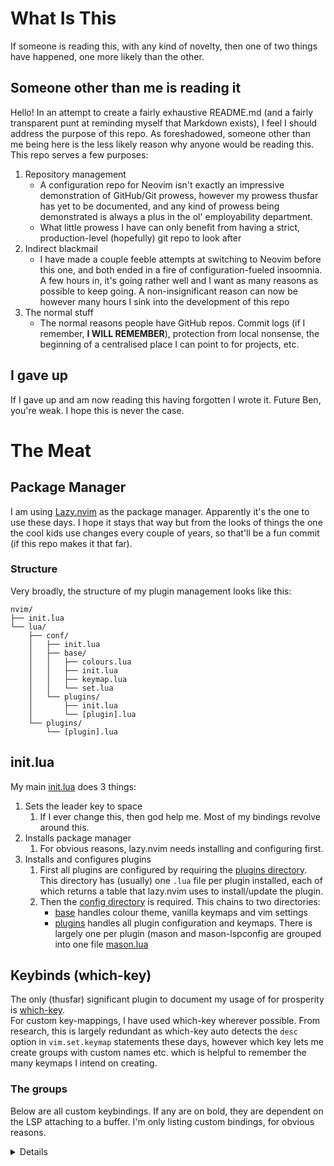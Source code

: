 # What Is This
If someone is reading this, with any kind of novelty, then one of two things have happened, one more likely than the other.
## Someone other than me is reading it
Hello! In an attempt to create a fairly exhaustive README.md (and a fairly transparent punt at reminding myself that Markdown exists), I feel I should address the purpose of this repo. 
As foreshadowed, someone other than me being here is the less likely reason why anyone would be reading this. This repo serves a few purposes:
1. Repository management
     * A configuration repo for Neovim isn't exactly an impressive demonstration of GitHub/Git prowess, however my prowess thusfar has yet to be documented, and any kind of prowess being
       demonstrated is always a plus in the ol' employability department.
     * What little prowess I have can only benefit from having a strict, production-level (hopefully) git repo to look after
2. Indirect blackmail
     * I have made a couple feeble attempts at switching to Neovim before this one, and both ended in a fire of configuration-fueled insoomnia. A few hours in, it's going rather well and
       I want as many reasons as possible to keep going. A non-insignificant reason can now be however many hours I sink into the development of this repo
3. The normal stuff
     * The normal reasons people have GitHub repos. Commit logs (if I remember, **I WILL REMEMBER**), protection from local nonsense, the beginning of a centralised place I can point to
       for projects, etc.

## I gave up
If I gave up and am now reading this having forgotten I wrote it. Future Ben, you're weak. I hope this is never the case.

# The Meat
## Package Manager
I am using [Lazy.nvim](https://github.com/folke/lazy.nvim) as the package manager. Apparently it's the one to use these days. I hope it stays that way but from the looks of things the
one the cool kids use changes every couple of years, so that'll be a fun commit (if this repo makes it that far).
### Structure
Very broadly, the structure of my plugin management looks like this:   
```
nvim/
├── init.lua
└── lua/
    ├── conf/
    │   ├── init.lua
    │   ├── base/
    │   │   ├── colours.lua
    │   │   ├── init.lua
    │   │   ├── keymap.lua
    │   │   └── set.lua
    │   └── plugins/
    │       ├── init.lua
    │       └── [plugin].lua
    └── plugins/
        └── [plugin].lua
```
## init.lua
My main [init.lua](nvim-config/init.lua) does 3 things:
1. Sets the leader key to space
    1. If I ever change this, then god help me. Most of my bindings revolve around this.
2. Installs package manager
    1. For obvious reasons, lazy.nvim needs installing and configuring first.
3. Installs and configures plugins    
    1. First all plugins are configured by requiring the [plugins directory](nvim-config/plugins). This directory has (usually) one `.lua` file per plugin installed, each of which returns
        a table that lazy.nvim uses to install/update the plugin.   
    2. Then the [config directory](nvim-config/config) is required. This chains to two directories:   
        * [base](nvim-config/config/base) handles colour theme, vanilla keymaps and vim settings   
        * [plugins](nvim-config/config/plugins) handles all plugin configuration and keymaps. There is largely one per plugin (mason and mason-lspconfig are grouped into one file
             [mason.lua](nvim-config/config/plugins/mason.lua)

## Keybinds (which-key)
The only (thusfar) significant plugin to document my usage of for prosperity is [which-key](https://github.com/folke/which-key.nvim).   
For custom key-mappings, I have used which-key wherever possible. From research, this is largely redundant as which-key auto detects the `desc` option in `vim.set.keymap` statements these days,
however which key lets me create groups with custom names etc. which is helpful to remember the many keymaps I intend on creating.
### The groups
Below are all custom keybindings. If any are on bold, they are dependent on the LSP attaching to a buffer. I'm only listing custom bindings, for obvious reasons.
<details>
  
* **System**: `<leader>`    
    This is the bottom layer of keymaps that begin with the leader key. It contains utility keymaps (as broad and non-specific as that term is)
    * `<leader>`
        * Source current file. Basically runs it, mainly for things like configuration.
    * `e`
        * Go to NetFW
    * `Y`
        * Yank line to system clipboard
    * `y`
        * Yank selection to system clipboard
    * `p`
        * Paste selection without nuking yank buffer
 
          
        **Code**: `c`   
        Any keymaps to do with code semantics (not gotos)
        * `a`
            * **Select a code action**
        * `d`
            * Open diagnostic for diag. under cursor
        * `f`
            * **Format code globally (in normal mode) or for selection (in visual mode)**
        * `l`
            * Sets location list to diagnostics of current file
        * `r`
            * Rename symbol under cursor. Note that this is 'dumb', and does not use LSP. Basically a replace all.
            * **TODO** Look into LSP supported token renaming.
 
              
        **Find**: `f`   
        Any keymaps to find something using telescope (usually files, strings or references)
        * `b`
            * Find buffer in open buffers
        * `f`
            * Find file in cwd (wherever `vi` was run from)
        * `o`
            * Find old files from open history
        * `r`
            * Find references to token under cursor
        * `s`
            * Find string statically
            * Pre-enter string, and then telescope through resultant files
        * `S`
            * Find string dynamically
            * Telescope updates files as you type string (but cannot search through resultant files)
        * `u`
            * Find a previous undo in the undo tree

               
        **Open**: `o`   
        Any keymaps that open a menu
        * `m`
            * Opens Mason to configure LSP server installs etc.
        * `p`
            * Opens plugin manager (at time of writing, lazy.nvim)
        * `n`
            * Opens null ls info for current file type
         
              
* **Goto**: `g`   
    Any keymaps that go to a place in the file
    * `d`
        * **Go to definition of token under cursor**
    * `D`
        * **Go to declaration of token under cursor**
    * `i`
        * **Go to implementation of function under cursor**
    * `r`
        * **Go to references of token under cursor**
        * Uses telescope, references are global (in workspace) not just current buffer
  * `t`
    * **Go to type definition of token under cursor**  


* **Trouble**: `t`   
    Any keymaps that interact with trouble
    * `d`
        * Open document diagnostics
    * `l`
        * Open location list
    * `q`
        * Open quickfix list
    * `r`
        * **Open references to token under cursor**
    * `t`
        * Toggle Trouble window (basically reruns last Trouble search)
    * `w`
        * Open workspace diagnostics
    * `x`
        * Close trouble
</details>

    

